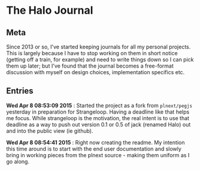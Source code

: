 The Halo Journal
=================
Meta
----
Since 2013 or so, I've started keeping journals for all my personal projects. This is largely because I have to stop working on them in short notice (getting off a train, for example) and need to write things down so I can pick them up later; but I've found that the journal becomes a free-format discussion with myself on design choices, implementation specifics etc.

Entries
--------
**Wed Apr  8 08:53:09 2015** : Started the project as a fork from `plnext/pegjs` yesterday in preparation for Strangeloop. Having a deadline like that helps me focus. While strangeloop is the motivation, the real intent is to use that deadline as a way to push out version 0.1 or 0.5 of jack (renamed Halo) out and into the public view (ie github).

**Wed Apr  8 08:54:41 2015** : Right now creating the readme. My intention this time around is to start with the end user documentation and slowly bring in working pieces from the plnext source - making them uniform as I go along.


